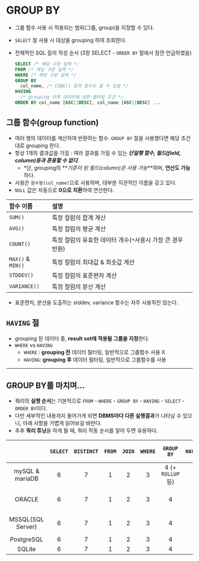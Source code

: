# GROUP BY

- 그룹 함수 사용 시 적용되는 범위(그룹, group)을 지정할 수 있다.
- `SELECT` 절 사용 시 대상을 grouping 하여 조회한다.

- 전체적인 SQL 질의 작성 순서 (3장 SELECT - `ORDER BY` 절에서 잠깐 언급하였음)

  ```sql
  SELECT /* 해당 구문 입력 */
  FROM /* 해당 구문 입력 */
  WHERE /* 해당 구문 입력 */
  GROUP BY
    col_name, /* CUBE() 등의 함수도 올 수 있음 */
  HAVING
    /* grouping 이후 데이터에 대한 필터링 조건 */
  ORDER BY col_name [ASC||DESC], col_name [ASC||DESC] ...
  ```

## 그룹 함수(group function)

- 여러 행의 데이터를 계산하여 반환하는 함수. `GROUP BY` 절을 사용했다면 해당 조건대로 grouping 한다.
- 항상 1개의 결과값을 가짐 : 여러 결과를 가질 수 있는 **_단일행 함수, 필드(field, column)등과 혼용할 수 없다_**.
  - \*단, grouping의 **_기준이 된 필드(column)은 사용 가능_**하며, **연산도 가능**하다.
- 사용은 `함수명(col_name)`으로 사용하며, 대부분 직관적인 이름을 갖고 있다.
- `NULL` 값은 자동으로 **0으로 치환**하여 연산한다.

| 함수 이름         | 설명                                                        |
| :---------------- | :---------------------------------------------------------- |
| `SUM()`           | 특정 컬럼의 합계 계산                                       |
| `AVG()`           | 특정 컬럼의 평균 계산                                       |
| `COUNT()`         | 특정 컬럼의 유효한 데이터 개수(`*`사용시 가장 큰 경우 반환) |
| `MAX()` & `MIN()` | 특정 컬럼의 최대값 & 최솟값 계산                            |
| `STDDEV()`        | 특정 컬럼의 표준편차 계산                                   |
| `VARIANCE()`      | 특정 컬럼의 분산 계산                                       |

- 표준편차, 분산을 도출하는 stddev, variance 함수는 자주 사용하진 않는다.

## `HAVING` 절

- grouping 된 데이터 중, **result set에 적용될 그룹을 지정**한다.
- `WHERE` vs `HAVING`
  - `WHERE` : **grouping 전** 데이터 필터링, 일반적으로 그룹함수 사용 X
  - `HAVING`: **grouping 후** 데이터 필터링, 일반적으로 그룹함수를 사용

---

## GROUP BY를 마치며...

- 쿼리의 **실행 순서**는 기본적으로 `FROM` - `WHERE` - `GROUP BY` - `HAVING` - `SELECT` - `ORDER BY`이다.
- 다만 세부적인 내용까지 들어가게 되면 **DBMS마다 다른 실행결과**가 나타날 수 있으니, 아래 사항을 가볍게 읽어보길 바란다.
- 추후 **쿼리 튜닝**을 하게 될 때, 쿼리 작동 순서를 알아 두면 유용하다.

|                   | `SELECT` | `DISTINCT` | `FROM` | `JOIN` | `WHERE` |    `GROUP BY`     | `HAVING` | `ORDER BY` | `LIMIT` & `OFFSET` |
| :---------------: | :------: | :--------: | :----: | :----: | :-----: | :---------------: | :------: | :--------: | :----------------: |
|  mySQL & mariaDB  |    6     |     7      |   1    |   2    |    3    | 4 (+ `ROLLUP` 등) |    5     |     8      |         9          |
|      ORACLE       |    6     |     7      |   1    |   2    |    3    |         4         |    5     |     8      |   9 (`FETCH ~`)    |
| MSSQL(SQL Server) |    6     |     7      |   1    |   2    |    3    |         4         |    5     |     8      |  9 (+ `FETCH ~`)   |
|    PostgreSQL     |    6     |     7      |   1    |   2    |    3    |         4         |    5     |     8      |         9          |
|      SQLite       |    6     |     7      |   1    |   2    |    3    |         4         |    5     |     8      |         9          |
